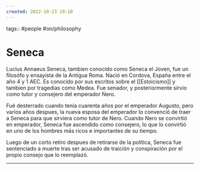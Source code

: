 ```yaml
---
created: 2022-10-23 19:10
---
```

tags:: #people #on/philosophy 
# Seneca
Lucius Annaeus Seneca, tambien conocido como Seneca el Joven, fue un filosófo y ensayista de la Antigua Roma. Nació en Cordova, España entre el año 4 y 1 AEC. Es conocido por sus escritos sobre el [[Estoicismo]] y tambien por tragedias como Medea. Fue senador, y posteriormente sirvio como tutor y consejero del emperador Nero.

Fué desterrado cuando tenía cuarenta años por el emperador Augusto, pero varios años despues, la nueva esposa del emperador lo convenció de traer a Seneca para que sirviera como tutor de Nero. Cuando Nero se convirtió en emperador, Seneca fue ascendido como consejero, lo que lo convirtió en uno de los hombres más ricos e importantes de su tiempo.

Luego de un corto retiro despues de retirarse de la política, Seneca fue sentenciado a muerte tras ser acusado de traición y conspiración por el propio consejo que lo reemplazó.
___

